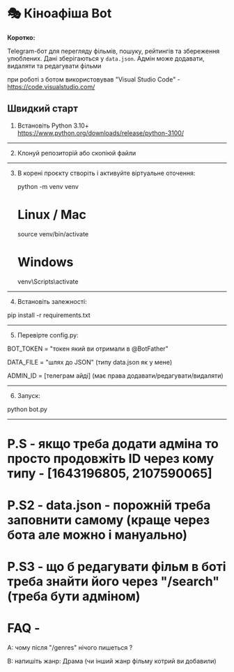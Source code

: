 # 🎭 Кіноафіша Bot

**Коротко:** 

Telegram-бот для перегляду фільмів, пошуку, рейтингів та збереження улюблених. Дані зберігаються у `data.json`. Адмін може додавати, видаляти та редагувати фільми


при роботі з ботом використовував "Visual Studio Code" - https://code.visualstudio.com/
## Швидкий старт

1. Встановіть Python 3.10+  https://www.python.org/downloads/release/python-3100/

---

2. Клонуй репозиторій або скопіюй файли

----

3. В корені проєкту створіть і активуйте віртуальне оточення:

   python -m venv venv

   # Linux / Mac
   source venv/bin/activate

   # Windows
   venv\Scripts\activate

---

4. Встановіть залежності:

 pip install -r requirements.txt

---

5. Перевірте config.py:

  BOT_TOKEN = "токен який ви отримали в @BotFather"

  DATA_FILE = "шлях до JSON" (типу data.json як у мене)

  ADMIN_ID = [телеграм айді] (має права додавати/редагувати/видаляти)

---

6. Запуск:

  python bot.py

---

# P.S - якщо треба додати адміна то просто продовжіть ID через кому типу - [1643196805, 2107590065]

# P.S2 - data.json - порожній треба заповнити самому (краще через бота але можно і мануально)

# P.S3 - що б редагувати фільм в боті треба знайти його через "/search" (треба бути адміном)

# FAQ -

A: чому після "/genres" нічого пишеться ?

B: напишіть жанр: Драма (чи інший жанр фільму котрий ви добавили)

